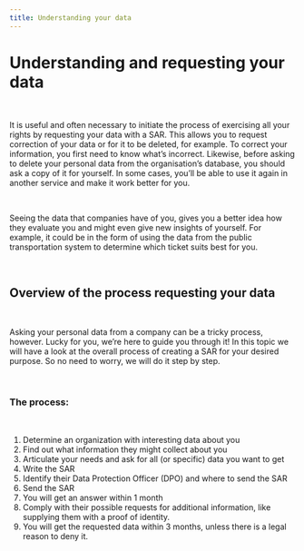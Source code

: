 ```yaml
---
title: Understanding your data
---
```


# Understanding and requesting your data

&nbsp;

It is useful and often necessary to initiate the process of exercising all your rights by requesting your data with a SAR. This allows you to request correction of your data or for it to be deleted, for example. To correct your information, you first need to know what’s incorrect. Likewise, before asking to delete your personal data from the organisation’s database, you should ask a copy of it for yourself. In some cases, you’ll be able to use it again in another service and make it work better for you.

&nbsp;

Seeing the data that companies have of you, gives you a better idea how they evaluate you and might even give new insights of yourself. For example, it could be in the form of using the data from the public transportation system to determine which ticket suits best for you.

&nbsp;

## Overview of the process requesting your data

&nbsp;

Asking your personal data from a company can be a tricky process, however. Lucky for you, we’re here to guide you through it! In this topic we will have a look at the overall process of creating a SAR for your desired purpose. So no need to worry, we will do it step by step.

&nbsp;

### The process:
&nbsp;

1. Determine an organization with interesting data about you
2. Find out what information they might collect about you
3. Articulate your needs and ask for all (or specific) data you want to get
4. Write the SAR
5. Identify their Data Protection Officer (DPO) and where to send the SAR
6. Send the SAR
7. You will get an answer within 1 month
8. Comply with their possible requests for additional information, like supplying them with a proof of identity.
9. You will get the requested data within 3 months, unless there is a legal reason to deny it.
